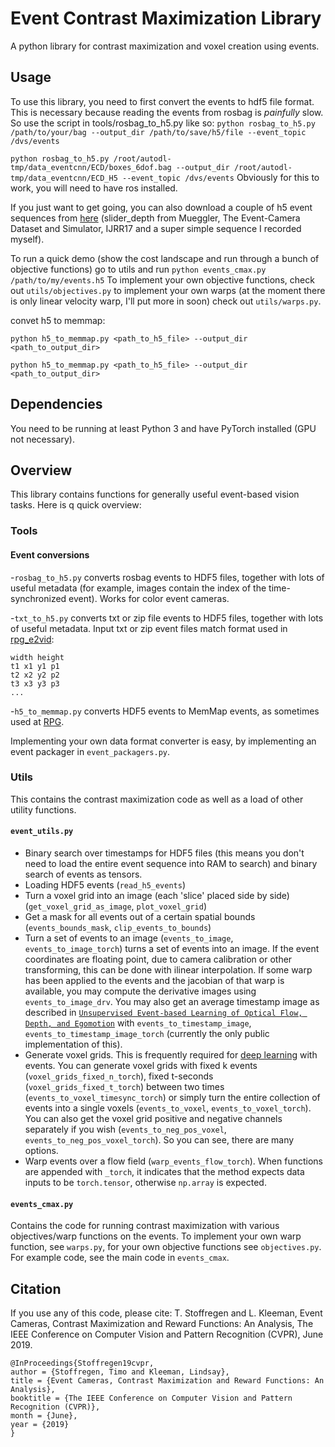 # Event Contrast Maximization Library

A python library for contrast maximization and voxel creation using events.

## Usage

To use this library, you need to first convert the events to hdf5 file format. This is necessary because reading the events from rosbag is _painfully_ slow. So use the script in tools/rosbag_to_h5.py like so:
``python rosbag_to_h5.py /path/to/your/bag --output_dir /path/to/save/h5/file --event_topic /dvs/events``

``python rosbag_to_h5.py /root/autodl-tmp/data_eventcnn/ECD/boxes_6dof.bag --output_dir /root/autodl-tmp/data_eventcnn/ECD_H5 --event_topic /dvs/events``
Obviously for this to work, you will need to have ros installed.

If you just want to get going, you can also download a couple of h5 event sequences from [here](https://drive.google.com/open?id=1z3Gjn4HLkHhgFeoa2viC-fuldUCZQGUL) (slider_depth from Mueggler, The Event-Camera Dataset and Simulator, IJRR17 and a super simple sequence I recorded myself).

To run a quick demo (show the cost landscape and run through a bunch of objective functions) go to utils and run
``python events_cmax.py /path/to/my/events.h5``
To implement your own objective functions, check out `utils/objectives.py` to implement your own warps (at the moment there is only linear velocity warp, I'll put more in soon) check out `utils/warps.py`.

convet h5 to memmap:

`python h5_to_memmap.py <path_to_h5_file> --output_dir <path_to_output_dir>`

`python h5_to_memmap.py <path_to_h5_file> --output_dir <path_to_output_dir>`

## Dependencies

You need to be running at least Python 3 and have PyTorch installed (GPU not necessary).

## Overview

This library contains functions for generally useful event-based vision tasks. Here is q quick overview:

### Tools

#### Event conversions

-`rosbag_to_h5.py` converts rosbag events to HDF5 files, together with lots of useful metadata (for example, images contain the index of the time-synchronized event). Works for color event cameras.

-`txt_to_h5.py` converts txt or zip file events to HDF5 files, together with lots of useful metadata. Input txt or zip event files match format used in [rpg_e2vid](https://github.com/uzh-rpg/rpg_e2vid):

```
width height
t1 x1 y1 p1
t2 x2 y2 p2
t3 x3 y3 p3
...
```

-`h5_to_memmap.py` converts HDF5 events to MemMap events, as sometimes used at [RPG](http://rpg.ifi.uzh.ch/).

Implementing your own data format converter is easy, by implementing an event packager in `event_packagers.py`.

### Utils

This contains the contrast maximization code as well as a load of other utility functions.

#### `event_utils.py`

- Binary search over timestamps for HDF5 files (this means you don't need to load the entire event sequence into RAM to search) and binary search of events as tensors.
- Loading HDF5 events (`read_h5_events`)
- Turn a voxel grid into an image (each 'slice' placed side by side) (`get_voxel_grid_as_image`, `plot_voxel_grid`)
- Get a mask for all events out of a certain spatial bounds (`events_bounds_mask`, `clip_events_to_bounds`)
- Turn a set of events to an image (`events_to_image`, `events_to_image_torch`) turns a set of events into an image. If the event coordinates are floating point, due to camera calibration or other transforming, this can be done with ilinear interpolation. If some warp has been applied to the events and the jacobian of that warp is available, you may compute the derivative images using `events_to_image_drv`. You may also get an average timestamp image as described in [`Unsupervised Event-based Learning of Optical Flow, Depth, and Egomotion`](https://arxiv.org/abs/1812.08156) with `events_to_timestamp_image`, `events_to_timestamp_image_torch` (currently the only public implementation of this).
- Generate voxel grids. This is frequently required for [deep learning](https://timostoff.github.io/20ecnn) with events. You can generate voxel grids with fixed k events (`voxel_grids_fixed_n_torch`), fixed t-seconds (`voxel_grids_fixed_t_torch`) between two times (`events_to_voxel_timesync_torch`) or simply turn the entire collection of events into a single voxels (`events_to_voxel`, `events_to_voxel_torch`). You can also get the voxel grid positive and negative channels separately if you wish (`events_to_neg_pos_voxel`, `events_to_neg_pos_voxel_torch`). So you can see, there are many options.
- Warp events over a flow field (`warp_events_flow_torch`).
  When functions are appended with `_torch`, it indicates that the method expects data inputs to be `torch.tensor`, otherwise `np.array` is expected.

#### `events_cmax.py`

Contains the code for running contrast maximization with various objectives/warp functions on the events. To implement your own warp function, see `warps.py`, for your own objective functions see `objectives.py`. For example code, see the main code in `events_cmax`.

## Citation

If you use any of this code, please cite: T. Stoffregen and L. Kleeman, Event Cameras, Contrast Maximization and Reward Functions: An Analysis, The IEEE Conference on Computer Vision and Pattern Recognition (CVPR), June 2019.

```
@InProceedings{Stoffregen19cvpr,
author = {Stoffregen, Timo and Kleeman, Lindsay},
title = {Event Cameras, Contrast Maximization and Reward Functions: An Analysis},
booktitle = {The IEEE Conference on Computer Vision and Pattern Recognition (CVPR)},
month = {June},
year = {2019}
} 
```
